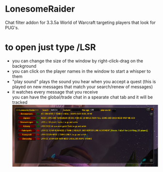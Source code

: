 # LonesomeRaider
Chat filter addon for 3.3.5a World of Warcraft targeting players that look for PUG's.

# to open just type /LSR
- you can change the size of the window by right-click-drag on the background
- you can click on the player names in the window to start a whisper to them
- "play sound" plays the sound you hear when you accept a quest (this is played on new messages that match your search/renew of messages) 
- it watches every message that you receive  
you can have the global/trade chat in a spearate chat tab and it will be tracked   
![Alt text](screenshot.png?raw=true "screenshot")
